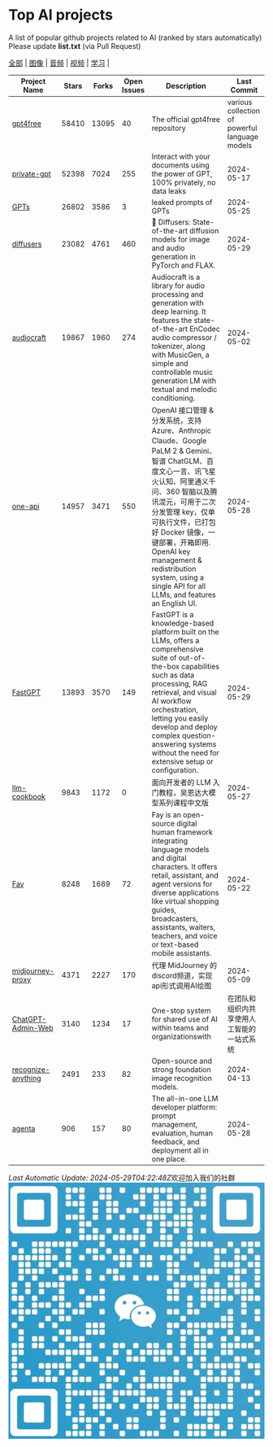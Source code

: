 # Top AI projects
A list of popular github projects related to AI (ranked by stars automatically)
Please update **list.txt** (via Pull Request)

<a href="./README.md">全部</a> |   <a href="./READMEpicture.md">图像</a> |   <a href="./READMEaudio.md">音频</a> | <a href="./READMEvideo.md">视频</a> | <a href="./READMElearn.md">学习</a> | 

| Project Name | Stars | Forks | Open Issues | Description | Last Commit |
| ------------ | ----- | ----- | ----------- | ----------- | ----------- |
| [gpt4free](https://github.com/xtekky/gpt4free) | 58410 | 13095 | 40 | The official gpt4free repository | various collection of powerful language models | 2024-05-28 |
| [private-gpt](https://github.com/zylon-ai/private-gpt) | 52398 | 7024 | 255 | Interact with your documents using the power of GPT, 100% privately, no data leaks | 2024-05-17 |
| [GPTs](https://github.com/linexjlin/GPTs) | 26802 | 3586 | 3 | leaked prompts of GPTs | 2024-05-25 |
| [diffusers](https://github.com/huggingface/diffusers) | 23082 | 4761 | 460 | 🤗 Diffusers: State-of-the-art diffusion models for image and audio generation in PyTorch and FLAX. | 2024-05-29 |
| [audiocraft](https://github.com/facebookresearch/audiocraft) | 19867 | 1960 | 274 | Audiocraft is a library for audio processing and generation with deep learning. It features the state-of-the-art EnCodec audio compressor / tokenizer, along with MusicGen, a simple and controllable music generation LM with textual and melodic conditioning. | 2024-05-02 |
| [one-api](https://github.com/songquanpeng/one-api) | 14957 | 3471 | 550 | OpenAI 接口管理 & 分发系统，支持 Azure、Anthropic Claude、Google PaLM 2 & Gemini、智谱 ChatGLM、百度文心一言、讯飞星火认知、阿里通义千问、360 智脑以及腾讯混元，可用于二次分发管理 key，仅单可执行文件，已打包好 Docker 镜像，一键部署，开箱即用. OpenAI key management & redistribution system, using a single API for all LLMs, and features an English UI. | 2024-05-28 |
| [FastGPT](https://github.com/labring/FastGPT) | 13893 | 3570 | 149 | FastGPT is a knowledge-based platform built on the LLMs, offers a comprehensive suite of out-of-the-box capabilities such as data processing, RAG retrieval, and visual AI workflow orchestration, letting you easily develop and deploy complex question-answering systems without the need for extensive setup or configuration. | 2024-05-29 |
| [llm-cookbook](https://github.com/datawhalechina/llm-cookbook) | 9843 | 1172 | 0 | 面向开发者的 LLM 入门教程，吴恩达大模型系列课程中文版 | 2024-05-27 |
| [Fay](https://github.com/xszyou/Fay) | 8248 | 1669 | 72 | Fay is an open-source digital human framework integrating language models and digital characters. It offers retail, assistant, and agent versions for diverse applications like virtual shopping guides, broadcasters, assistants, waiters, teachers, and voice or text-based mobile assistants. | 2024-05-22 |
| [midjourney-proxy](https://github.com/novicezk/midjourney-proxy) | 4371 | 2227 | 170 | 代理 MidJourney 的discord频道，实现api形式调用AI绘图 | 2024-05-09 |
| [ChatGPT-Admin-Web](https://github.com/AprilNEA/ChatGPT-Admin-Web) | 3140 | 1234 | 17 | One-stop system for shared use of AI within teams and organizationswith | 在团队和组织内共享使用人工智能的一站式系统 | 2023-12-27 |
| [recognize-anything](https://github.com/xinyu1205/recognize-anything) | 2491 | 233 | 82 | Open-source and strong foundation image recognition models. | 2024-04-13 |
| [agenta](https://github.com/Agenta-AI/agenta) | 906 | 157 | 80 | The all-in-one LLM developer platform: prompt management, evaluation, human feedback, and deployment all in one place. | 2024-05-28 |

*Last Automatic Update: 2024-05-29T04:22:48Z*欢迎加入我们的社群 ![](https://raw.githubusercontent.com/mouuii/picture/master/weichat.jpg) 
